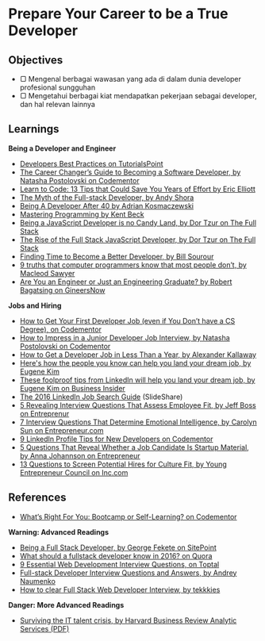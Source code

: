 # Prepare Your Career to be a True Developer

## Objectives

- ▢ Mengenal berbagai wawasan yang ada di dalam dunia developer profesional sungguhan
- ▢ Mengetahui berbagai kiat mendapatkan pekerjaan sebagai developer, dan hal relevan lainnya

## Learnings

**Being a Developer and Engineer**

- [Developers Best Practices on TutorialsPoint](http://www.tutorialspoint.com/developers_best_practices)
- [The Career Changer’s Guide to Becoming a Software Developer, by Natasha Postolovski on Codementor](https://www.codementor.io/learn-programming/career-changing-tips-become-software-developer)
- [Learn to Code: 13 Tips that Could Save You Years of Effort by Eric Elliott](https://medium.com/javascript-scene/learn-to-code-13-tips-that-could-save-you-years-of-effort-92ce799a3e1f)
- [The Myth of the Full-stack Developer, by Andy Shora](http://andyshora.com/full-stack-developers.html)
- [Being A Developer After 40 by Adrian Kosmaczewski](https://medium.freecodecamp.com/being-a-developer-after-40-3c5dd112210c)
- [Mastering Programming by Kent Beck](https://www.facebook.com/notes/kent-beck/mastering-programming/1184427814923414)
- [Being a JavaScript Developer is no Candy Land, by Dor Tzur on The Full Stack](http://thefullstack.xyz/candy-land-javascript-developer)
- [The Rise of the Full Stack JavaScript Developer, by Dor Tzur on The Full Stack](http://thefullstack.xyz/full-stack-javascript-developer)
- [Finding Time to Become a Better Developer, by Bill Sourour](https://medium.freecodecamp.com/finding-time-to-become-a-better-developer-eebc154881b2)
- [9 truths that computer programmers know that most people don’t, by Macleod Sawyer](https://blog.macleodsawyer.com/9-truths-that-computer-programmers-know-that-most-people-don-t-773086ab1779)
- [Are You an Engineer or Just an Engineering Graduate? by Robert Bagatsing on GineersNow](http://www.gineersnow.com/details/are-you-an-engineer-or-just-an-engineering-graduate)

**Jobs and Hiring**

- [How to Get Your First Developer Job (even if You Don’t have a CS Degree), on Codementor](https://www.codementor.io/learn-programming/landing-programming-job-without-computer-science-degree)
- [How to Impress in a Junior Developer Job Interview, by Natasha Postolovski on Codementor](https://www.codementor.io/learn-programming/junior-developer-interview-tips-to-success)
- [How to Get a Developer Job in Less Than a Year, by Alexander Kallaway](https://medium.freecodecamp.com/how-to-get-a-developer-job-in-less-than-a-year-c27bbfe71645)
- [Here's how the people you know can help you land your dream job, by Eugene Kim](https://www.weforum.org/agenda/2016/06/want-to-land-your-dream-job-this-is-linkedins-advice)
- [These foolproof tips from LinkedIn will help you land your dream job, by Eugene Kim on Business Insider](http://www.businessinsider.co.id/linkedin-tips-for-landing-a-job-2016-6)
- [The 2016 LinkedIn Job Search Guide](http://www.slideshare.net/linkedin/the-2016-linkedin-job-search-guide) (SlideShare)
- [5 Revealing Interview Questions That Assess Employee Fit, by Jeff Boss on Entreprenur](https://www.entrepreneur.com/article/248899)
- [7 Interview Questions That Determine Emotional Intelligence, by Carolyn Sun on Entrepreneur.com](https://www.entrepreneur.com/article/248524)
- [9 LinkedIn Profile Tips for New Developers on Codementor](https://www.codementor.io/learn-programming/9-linkedin-profile-tips-for-junior-developers)
- [5 Questions That Reveal Whether a Job Candidate Is Startup Material, by Anna Johannson on Entrepreneur](https://www.entrepreneur.com/article/248714)
- [13 Questions to Screen Potential Hires for Culture Fit, by Young Entrepreneur Council on Inc.com](http://www.inc.com/young-entrepreneur-council/13-questions-to-screen-potential-hires-for-culture-fit.html)

## References

- [What’s Right For You: Bootcamp or Self-Learning? on Codementor](https://www.codementor.io/learn-programming/whats-right-bootcamp-self-learning)

**Warning: Advanced Readings**

- [Being a Full Stack Developer, by George Fekete on SitePoint](https://www.sitepoint.com/full-stack-developer)
- [What should a fullstack developer know in 2016? on Quora](https://www.quora.com/What-should-a-fullstack-developer-know-in-2016-1)
- [9 Essential Web Development Interview Questions, on Toptal](https://www.toptal.com/web/interview-questions)
- [Full-stack Developer Interview Questions and Answers, by Andrey Naumenko](https://github.com/indy256/Full-stack-Developer-Interview-Questions-and-Answers)
- [How to clear Full Stack Web Developer Interview, by tekkkies](https://www.tekkkies.com/full-stack-web-developer-interview)

**Danger: More Advanced Readings**

- [Surviving the IT talent crisis, by Harvard Business Review Analytic Services (PDF)](https://enterprisersproject.com/sites/default/files/it_talent_crisis_proven_advice_from_cios_and_hr_leaders.pdf)
